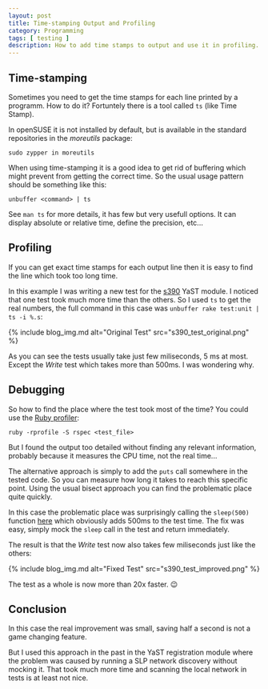 ```yaml
---
layout: post
title: Time-stamping Output and Profiling
category: Programming
tags: [ testing ]
description: How to add time stamps to output and use it in profiling.
---
```


## Time-stamping

Sometimes you need to get the time stamps for each line printed by a programm.
How to do it? Fortuntely there is a tool called `ts` (like Time Stamp).

In openSUSE it is not installed by default, but is available in the standard
repositories in the *moreutils* package:

```
sudo zypper in moreutils
```

When using time-stamping it is a good idea to get rid of buffering which might
prevent from getting the correct time. So the usual usage pattern should be
something like this:

```
unbuffer <command> | ts
```

See `man ts` for more details, it has few but very usefull options. It can display
absolute or relative time, define the precision, etc...

## Profiling

If you can get exact time stamps for each output line then it is easy
to find the line which took too long time.

In this example I was writing a new test for the [s390](
https://github.com/yast/yast-s390) YaST module. I noticed that one test
took much more time than the others. So I used `ts` to get the real numbers,
the full command in this case was `unbuffer rake test:unit | ts -i %.s`:

{% include blog_img.md alt="Original Test" src="s390_test_original.png" %}

As you can see the tests usually take just few miliseconds, 5 ms at most.
Except the *Write* test which takes more than 500ms. I was wondering why.

## Debugging

So how to find the place where the test took most of the time? You could use the
[Ruby profiler](https://ruby-doc.org/stdlib-2.1.0/libdoc/profiler/rdoc/Profiler__.html):

```
ruby -rprofile -S rspec <test_file>
```

But I found the output too detailed without finding any relevant information,
probably because it measures the CPU time, not the real time...

The alternative approach is simply to add the `puts` call somewhere in the tested
code. So you can measure how long it takes to reach this specific point.
Using the usual bisect approach you can find the problematic place quite quickly.

In this case the problematic place was surprisingly calling the `sleep(500)`
function [here](
https://github.com/yast/yast-s390/blob/48b302032d55b2961d4645f0e2a2dece597dcdaf/src/modules/DASDController.rb#L641)
which obviously adds 500ms to the test time. The fix was easy, simply
mock the `sleep` call in the test and return immediately.

The result is that the *Write* test now also takes few miliseconds just like
the others:

{% include blog_img.md alt="Fixed Test" src="s390_test_improved.png" %}

The test as a whole is now more than 20x faster. :wink:

## Conclusion

In this case the real improvement was small, saving half a second is not
a game changing feature.

But I used this approach in the past in the YaST registration module
where the problem was caused by running a SLP network discovery without mocking it.
That took much more time and scanning the local network in tests is at least
not nice.

